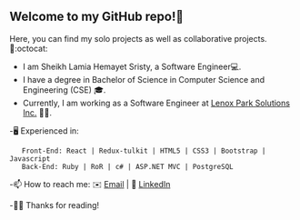 ## Welcome to my GitHub repo!👋  

Here, you can find my solo projects as well as collaborative projects.📔:octocat:

 - I am Sheikh Lamia Hemayet Sristy, a Software Engineer💻. 
 - I have a degree in Bachelor of Science in Computer Science and Engineering (CSE) 🎓.
 - Currently, I am working as a Software Engineer at <a href="https://lenoxparkinc.com/">Lenox Park Solutions Inc.</a> 🌟🌟.
 
   
 -🖥️ Experienced in:

       Front-End: React | Redux-tulkit | HTML5 | CSS3 | Bootstrap | Javascript
       Back-End: Ruby | RoR | c# | ASP.NET MVC | PostgreSQL
      
      
      

-📫 How to reach me: ✉️ <a href="mailto:lamiasristy@gmail.com?subject=Hello Lamia!">Email</a>  |  💼 [LinkedIn](https://www.linkedin.com/in/lamia-hemayet-sristy/)
     
-✌🏼 Thanks for reading!   
